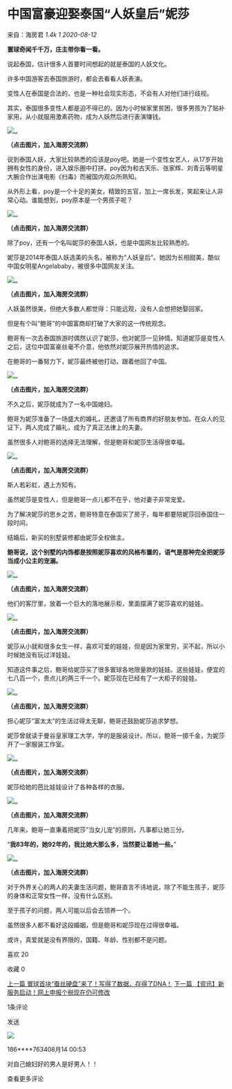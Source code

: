 # 中国富豪迎娶泰国“人妖皇后”妮莎

来自：海房君 _1.4k_ _1_ _2020-08-12_

**寰球奇闻千千万，庄主带你看一看。**

说起泰国，估计很多人首要时间想起的就是泰国的人妖文化。

许多中国游客去泰国旅游时，都会去看看人妖表演。

变性人在泰国是合法的，也是一种社会现实形态，不会有人对他们进行歧视。

其实，泰国很多变性人都是迫不得已的。因为小时候家里贫困，很多男孩为了贴补家用，从小就服用激素药物，成为人妖然后进行表演赚钱。

[![..](//cache.hinabian.com/images/release/b/6/7bd8c5470fe197143b45d7a4b5c73f4b.jpeg)](https://m.hinabian.com/hf/ctrip/Invite?appid=hfh5&source=3&cid=quanzi.pc.wenzhong.20221026)

**（点击图片，加入海房交流群）**

说到泰国人妖，大家比较熟悉的应该是poy吧。她是一个变性女艺人，从17岁开始拥有女性的身份，进入娱乐圈中打拼。poy因为和古天乐、张家辉、刘青云等明星大腕合作出演电影《扫毒》而被国内观众所熟知。

从外形上看，poy是一个十足的美女，精致的五官，加上一席长发，笑起来让人非常心动。谁能想到，poy原本是一个男孩子呢？

[![..](//cache.hinabian.com/images/release/b/9/80fc8e31d4e6c27cb1ba0b37185a839a.jpeg)](https://m.hinabian.com/hf/ctrip/Invite?appid=hfh5&source=3&cid=quanzi.pc.wenzhong.20221026)

**（点击图片，加入海房交流群）**

除了poy，还有一个名叫妮莎的泰国人妖，也是中国网友比较熟悉的。

妮莎是2014年泰国人妖选美的头名，被称为“人妖皇后”。她因为长相甜美，酷似中国女明星Angelababy，被很多中国网友关注。

[![..](//cache.hinabian.com/images/release/5/e/80fc8e31d4e6c27cb1ba0b37185a839a.jpeg)](https://m.hinabian.com/hf/ctrip/Invite?appid=hfh5&source=3&cid=quanzi.pc.wenzhong.20221026)

**（点击图片，加入海房交流群）**

人妖虽然很美，但绝大多数人都觉得：只能远观，没有人会想把她娶回家。

但是有个叫“鲍哥”的中国富商却打破了大家的这一传统观念。

鲍哥有一次去泰国旅游时偶然认识了妮莎，他对妮莎一见钟情。知道妮莎是变性人之后，这位中国富豪丝毫不介意，他依然对妮莎展开热情的追求。

在鲍哥的一番努力下，妮莎最终被他打动，跟着他回了中国。

[![..](//cache.hinabian.com/images/release/8/e/80fc8e31d4e6c27cb1ba0b37185a839a.jpeg)](https://m.hinabian.com/hf/ctrip/Invite?appid=hfh5&source=3&cid=quanzi.pc.wenzhong.20221026)

**（点击图片，加入海房交流群）**

不久之后，妮莎就成为了一名中国媳妇。

鲍哥为妮莎准备了一场盛大的婚礼，还邀请了所有商界的好朋友参加。在众人的见证下，两人完成了婚礼，成为了真正法律上的夫妻。

虽然很多人对鲍哥的选择无法理解，但是鲍哥和妮莎生活得很幸福。

[![..](//cache.hinabian.com/images/release/9/9/ca3d5f550d7baf34136e2f5a897db3ff.jpeg)](https://m.hinabian.com/hf/ctrip/Invite?appid=hfh5&source=3&cid=quanzi.pc.wenzhong.20221026)

**（点击图片，加入海房交流群）**

斯人若彩虹，遇上方知有。

虽然妮莎是变性人，但是鲍哥一点儿都不在乎，他对妻子非常宠爱。

为了解决妮莎的思乡之苦，鲍哥特意在泰国买了房子，每年都要陪妮莎回泰国住一段时间。

结婚后，新买的别墅装修都由妮莎全权做主。

**鲍哥说，这个别墅的内饰都是按照妮莎喜欢的风格布置的，语气是那种完全把妮莎当成小公主的宠溺。**

[![..](//cache.hinabian.com/images/release/2/f/ca3d5f550d7baf34136e2f5a897db3ff.jpeg)](https://m.hinabian.com/hf/ctrip/Invite?appid=hfh5&source=3&cid=quanzi.pc.wenzhong.20221026)

**（点击图片，加入海房交流群）**

他们的客厅里，放着一个巨大的落地展示柜，里面摆满了妮莎喜欢的娃娃。

[![..](//cache.hinabian.com/images/release/6/e/ca3d5f550d7baf34136e2f5a897db3ff.jpeg)](https://m.hinabian.com/hf/ctrip/Invite?appid=hfh5&source=3&cid=quanzi.pc.wenzhong.20221026)

**（点击图片，加入海房交流群）**

妮莎从小就和很多女生一样，喜欢可爱的娃娃，但是因为家里穷，买不起，所以小时候她没有玩过洋娃娃。

知道这件事之后，鲍哥给妮莎买了很多寰球各地限量款的娃娃。这些娃娃，便宜的七八百一个，贵点儿的两三千一个。妮莎现在已经有了一大柜子的娃娃。

[![..](//cache.hinabian.com/images/release/4/9/ca3d5f550d7baf34136e2f5a897db3ff.jpeg)](https://m.hinabian.com/hf/ctrip/Invite?appid=hfh5&source=3&cid=quanzi.pc.wenzhong.20221026)

**（点击图片，加入海房交流群）**

担心妮莎“富太太”的生活过得太无聊，鲍哥还鼓励妮莎追求梦想。

妮莎曾就读于曼谷皇家理工大学，学的是服装设计。所以，鲍哥一掷千金，为妮莎开了一家服装工作室。

[![..](//cache.hinabian.com/images/release/0/f/b7b16bf2c875d3f109c10f405737cd80.jpeg)](https://m.hinabian.com/hf/ctrip/Invite?appid=hfh5&source=3&cid=quanzi.pc.wenzhong.20221026)

**（点击图片，加入海房交流群）**

妮莎给她的芭比娃娃设计了各种各样的衣服。

[![..](//cache.hinabian.com/images/release/9/a/b7b16bf2c875d3f109c10f405737cd80.jpeg)](https://m.hinabian.com/hf/ctrip/Invite?appid=hfh5&source=3&cid=quanzi.pc.wenzhong.20221026)

**（点击图片，加入海房交流群）**

几年来，鲍哥一直秉着把妮莎“当女儿宠”的原则，凡事都让她三分。

“**我83年的，她92年的，我比她大那么多，当然要让着她一些。**”

[![..](//cache.hinabian.com/images/release/8/1/b7b16bf2c875d3f109c10f405737cd80.jpeg)](https://m.hinabian.com/hf/ctrip/Invite?appid=hfh5&source=3&cid=quanzi.pc.wenzhong.20221026)

**（点击图片，加入海房交流群）**

对于外界关心的两人的夫妻生活问题，鲍哥直言不讳地说，除了不能生孩子，妮莎的身体和正常女性一样，没有什么区别。

至于孩子的问题，两人可能以后会去领养一个。

虽然很多人都不看好这段婚姻，但是鲍哥和妮莎现在过得很幸福。

或许，真爱就是没有界限的，国籍、年龄、性别都不是问题。

喜欢 20

收藏 0

[上一篇 寰球首块“蚕丝硬盘”来了！写得了数据，存得了DNA！](/theme/detail/8493905567524919797) [下一篇 【资讯】新服务启动！网上申报个税现在仍可修改](/theme/detail/8492957070017501682)

1条评论

发送

![](https://cache.hinabian.com/images/head/hf_def.png)

186\*\*\*\*763408月14 00:53

对自己媳妇好的男人是好男人！！

查看更多评论
